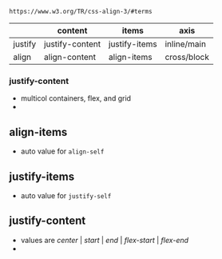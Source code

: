     https://www.w3.org/TR/css-align-3/#terms

|         | content         | items         |  axis       |
| ------- | --------------- | ------------- |---|
| justify | justify-content | justify-items |  inline/main |
| align   | align-content   | align-items   |  cross/block |

### justify-content
- multicol containers, flex, and grid
- 

## align-items
 - auto value for `align-self`

## justify-items
 - auto value for `justify-self`

## justify-content
 - values are _center_ | _start_ | _end_ | _flex-start_ | _flex-end_
 -   


[1]: https://www.w3.org/TR/css-align-3/#terms   